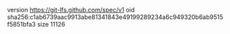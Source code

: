 version https://git-lfs.github.com/spec/v1
oid sha256:c1ab6739aac9913abe81341843e49199289234a6c949320b6ab9515f5851bfa3
size 11126
